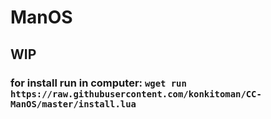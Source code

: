 # ManOS

## WIP

### for install run in computer: `wget run https://raw.githubusercontent.com/konkitoman/CC-ManOS/master/install.lua`
